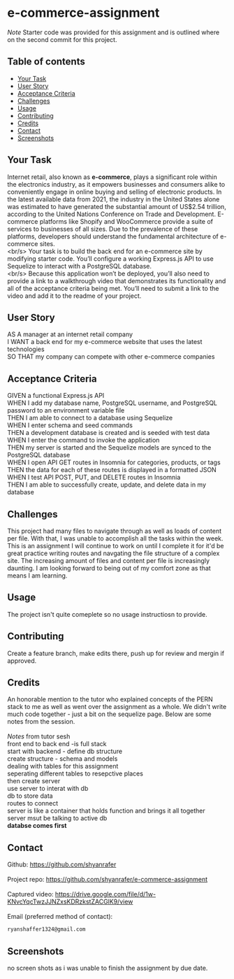 # e-commerce-assignment

*Note* Starter code was provided for this assignment and is outlined where on the second commit for this project. 

## Table of contents

- [Your Task](#your-task)
- [User Story](#user-story)
- [Acceptance Criteria](#acceptance-criteria)
- [Challenges](#challenges)
- [Usage](#usage)
- [Contributing](#contributing)
- [Credits](#credits)
- [Contact](#contact)
- [Screenshots](#screenshots)

## Your Task

Internet retail, also known as **e-commerce**, plays a significant role within the electronics industry, as it empowers businesses and consumers alike to conveniently engage in online buying and selling of electronic products. In the latest available data from 2021, the industry in the United States alone was estimated to have generated the substantial amount of US$2.54 trillion, according to the United Nations Conference on Trade and Development. E-commerce platforms like Shopify and WooCommerce provide a suite of services to businesses of all sizes. Due to the prevalence of these platforms, developers should understand the fundamental architecture of e-commerce sites.
<br/><br/s>
Your task is to build the back end for an e-commerce site by modifying starter code. You’ll configure a working Express.js API to use Sequelize to interact with a PostgreSQL database.
<br/><br/s>
Because this application won’t be deployed, you’ll also need to provide a link to a walkthrough video that demonstrates its functionality and all of the acceptance criteria being met. You’ll need to submit a link to the video and add it to the readme of your project.

## User Story

AS A manager at an internet retail company
<br/>
I WANT a back end for my e-commerce website that uses the latest technologies
<br/>
SO THAT my company can compete with other e-commerce companies

## Acceptance Criteria
GIVEN a functional Express.js API
<br/>
WHEN I add my database name, PostgreSQL username, and PostgreSQL password to an environment variable file
<br/>
THEN I am able to connect to a database using Sequelize
<br/>
WHEN I enter schema and seed commands
<br/>
THEN a development database is created and is seeded with test data
<br/>
WHEN I enter the command to invoke the application
<br/>
THEN my server is started and the Sequelize models are synced to the PostgreSQL database
<br/>
WHEN I open API GET routes in Insomnia for categories, products, or tags
<br/>
THEN the data for each of these routes is displayed in a formatted JSON
<br/>
WHEN I test API POST, PUT, and DELETE routes in Insomnia
<br/>
THEN I am able to successfully create, update, and delete data in my database

## Challenges
This project had many files to navigate through as well as loads of content per file. With that, I was unable to accomplish all the tasks within the week. This is an assignment I will continue to work on until I complete it for it'd be great practice writing routes and navgating the file structure of a complex site. The increasing amount of files and content per file is increasingly daunting. I am looking forward to being out of my comfort zone as that means I am learning. 

## Usage
The project isn't quite comeplete so no usage instructiosn to provide.

## Contributing
Create a feature branch, make edits there, push up for review and mergin if approved. 

## Credits

An honorable mention to the tutor who explained concepts of the PERN stack to me as well as went over the assignment as a whole. We didn't write much code together - just a bit on the sequelize page. Below are some notes from the session.
<br/><br/>
*Notes* from tutor sesh
<br/>
front end to back end -is full stack
<br/>
start with backend - define db structure
<br/>
create structure - schema and models
<br/>
dealing with tables for this assignment
<br/>
seperating different tables to resepctive places
<br/>
then create server
<br/>
use server to interat with db
<br/>
db to store data
<br/>
routes to connect
<br/>
server is like a container that holds function and brings it all together 
<br/>
server msut be talking to active db
<br/>
**databse comes first**

## Contact

Github: https://github.com/shyanrafer
<br/><br/>
Project repo: https://github.com/shyanrafer/e-commerce-assignment
<br/><br/>
Captured video: https://drive.google.com/file/d/1w-KNvcYqcTwzJJNZxsKDRzkstZACGlK9/view
<br/><br/>
Email (preferred method of contact): 
```md
ryanshaffer1324@gmail.com
```

## Screenshots
no screen shots as i was unable to finish the assignment by due date.